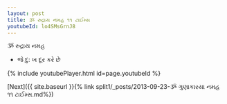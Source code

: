```yaml
---
layout: post
title: ૐ રુદ્રાય નમહ ૧૧ ટાઈમ્સ
youtubeId: lo4SMsGrnJ8
---
```

 
 
 ૐ રુદ્રાય નમહ  
 
 -  જે દુ: ખ દૂર કરે છે 
 
  
 
  
 
 
 
 
 
 


{% include youtubePlayer.html id=page.youtubeId %}
 
[Next]({{ site.baseurl }}{% link  split1/_posts/2013-09-23-ૐ ગુણાકારયા નમહ ૧૧ ટાઈમ્સ.md%})
 

